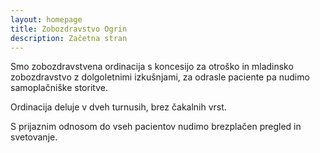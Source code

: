 ```yaml
---
layout: homepage
title: Zobozdravstvo Ogrin
description: Začetna stran
---
```


Smo zobozdravstvena ordinacija s koncesijo za otroško in mladinsko zobozdravstvo z dolgoletnimi izkušnjami, za odrasle paciente pa nudimo samoplačniške storitve.

Ordinacija deluje v dveh turnusih, brez čakalnih vrst.

S prijaznim odnosom do vseh pacientov nudimo brezplačen pregled in svetovanje.

